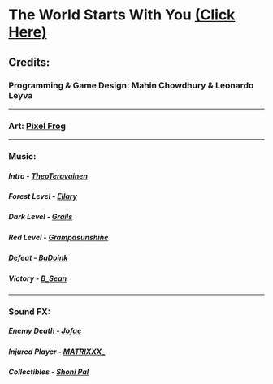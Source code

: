 # The World Starts With You [(Click Here)](https://mahin-mac568.github.io/Simeowlation/)

## Credits:

### Programming & Game Design: Mahin Chowdhury & Leonardo Leyva

---

### Art: [Pixel Frog](https://pixelfrog-assets.itch.io/)

---

### Music: 

##### Intro - [TheoTeravainen](https://freesound.org/people/TheoTeravainen/sounds/569783/)
##### Forest Level - [Ellary](https://freesound.org/people/Ellary/sounds/529483/)
##### Dark Level - [Grails](https://soundcloud.com/wearegrails/loft_music)
##### Red Level - [Grampasunshine](https://soundcloud.com/shickie/big-poppa-medieval-bardcore-version-the-notorious-big)
##### Defeat - [BaDoink](https://freesound.org/people/BaDoink/sounds/575020/)
##### Victory - [B_Sean](https://freesound.org/people/B_Sean/sounds/421888/)

---

### Sound FX: 

##### Enemy Death - [Jofae](https://freesound.org/people/Jofae/sounds/364929/) 
##### Injured Player - [MATRIXXX_](https://freesound.org/people/MATRIXXX_/sounds/486943/)
##### Collectibles - [Shoni Pal](https://assetstore.unity.com/packages/audio/sound-fx/fruit-falling-sfx-pack-1-151580)

